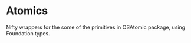 # Atomics
Nifty wrappers for the some of the primitives in OSAtomic package, using Foundation types.
